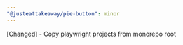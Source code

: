 ```yaml
---
"@justeattakeaway/pie-button": minor
---
```


[Changed] - Copy playwright projects from monorepo root
